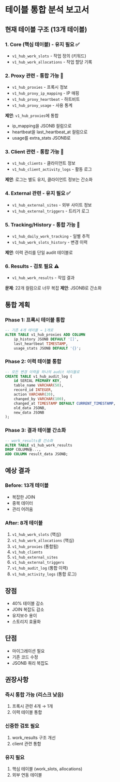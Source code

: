 # 테이블 통합 분석 보고서

## 현재 테이블 구조 (13개 테이블)

### 1. Core (핵심 테이블) - 유지 필요 ✅
- `v1_hub_work_slots` - 작업 정의 (키워드)
- `v1_hub_work_allocations` - 작업 할당 기록

### 2. Proxy 관련 - 통합 가능 🔄
- `v1_hub_proxies` - 프록시 정보
- `v1_hub_proxy_ip_mapping` - IP 매핑
- `v1_hub_proxy_heartbeat` - 하트비트
- `v1_hub_proxy_usage` - 사용 통계

**제안**: `v1_hub_proxies`에 통합
- ip_mapping을 JSONB 컬럼으로
- heartbeat을 last_heartbeat_at 컬럼으로
- usage를 extra_stats JSONB로

### 3. Client 관련 - 통합 가능 🔄
- `v1_hub_clients` - 클라이언트 정보
- `v1_hub_client_activity_logs` - 활동 로그

**제안**: 로그는 별도 유지, 클라이언트 정보는 간소화

### 4. External 관련 - 유지 필요 ✅
- `v1_hub_external_sites` - 외부 사이트 정보
- `v1_hub_external_triggers` - 트리거 로그

### 5. Tracking/History - 통합 가능 🔄
- `v1_hub_daily_work_tracking` - 일별 추적
- `v1_hub_work_slots_history` - 변경 이력

**제안**: 이력 관리를 단일 audit 테이블로

### 6. Results - 검토 필요 ⚠️
- `v1_hub_work_results` - 작업 결과

**문제**: 22개 컬럼으로 너무 복잡
**제안**: JSONB로 간소화

## 통합 계획

### Phase 1: 프록시 테이블 통합
```sql
-- 기존 4개 테이블 → 1개로
ALTER TABLE v1_hub_proxies ADD COLUMN 
    ip_history JSONB DEFAULT '[]',
    last_heartbeat TIMESTAMP,
    usage_stats JSONB DEFAULT '{}';
```

### Phase 2: 이력 테이블 통합
```sql
-- 모든 변경 이력을 하나의 audit 테이블로
CREATE TABLE v1_hub_audit_log (
    id SERIAL PRIMARY KEY,
    table_name VARCHAR(50),
    record_id INTEGER,
    action VARCHAR(20),
    changed_by VARCHAR(100),
    changed_at TIMESTAMP DEFAULT CURRENT_TIMESTAMP,
    old_data JSONB,
    new_data JSONB
);
```

### Phase 3: 결과 테이블 간소화
```sql
-- work_results를 간소화
ALTER TABLE v1_hub_work_results 
DROP COLUMN들...,
ADD COLUMN result_data JSONB;
```

## 예상 결과

### Before: 13개 테이블
- 복잡한 JOIN
- 중복 데이터
- 관리 어려움

### After: 8개 테이블
1. `v1_hub_work_slots` (핵심)
2. `v1_hub_work_allocations` (핵심)
3. `v1_hub_proxies` (통합됨)
4. `v1_hub_clients` 
5. `v1_hub_external_sites`
6. `v1_hub_external_triggers`
7. `v1_hub_audit_log` (통합 이력)
8. `v1_hub_activity_logs` (통합 로그)

## 장점
- 40% 테이블 감소
- JOIN 복잡도 감소
- 유지보수 용이
- 스토리지 효율화

## 단점
- 마이그레이션 필요
- 기존 코드 수정
- JSONB 쿼리 복잡도

## 권장사항

### 즉시 통합 가능 (리스크 낮음)
1. 프록시 관련 4개 → 1개
2. 이력 테이블 통합

### 신중한 검토 필요
1. work_results 구조 개선
2. client 관련 통합

### 유지 필요
1. 핵심 테이블 (work_slots, allocations)
2. 외부 연동 테이블